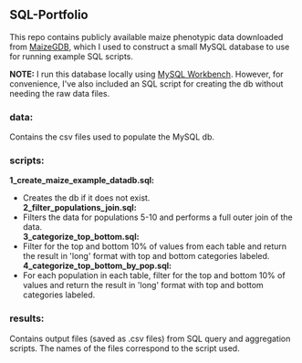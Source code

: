 ## SQL-Portfolio

This repo contains publicly available maize phenotypic data downloaded from [MaizeGDB](https://download.maizegdb.org/Maize_Domestication_Traits/), which I used to construct a small MySQL database to use for running example SQL scripts.

**NOTE:** I run this database locally using [MySQL Workbench](https://www.mysql.com/products/workbench/). However, for convenience, I've also included an SQL script for creating the db without needing the raw data files.

### data:
Contains the csv files used to populate the MySQL db.

### scripts:
**1_create_maize_example_datadb.sql:**<br> 
- Creates the db if it does not exist.<br>
**2_filter_populations_join.sql:**<br>
- Filters the data for populations 5-10 and performs a full outer join of the data.<br>
**3_categorize_top_bottom.sql:**<br>
- Filter for the top and bottom 10% of values from each table and return the result in 'long' format with top and bottom categories labeled.<br>
**4_categorize_top_bottom_by_pop.sql:**<br>
- For each population in each table, filter for the top and bottom 10% of values and return the result in 'long' format with top and bottom categories labeled.<br>

### results:
Contains output files (saved as .csv files) from SQL query and aggregation scripts. The names of the files correspond to the script used.